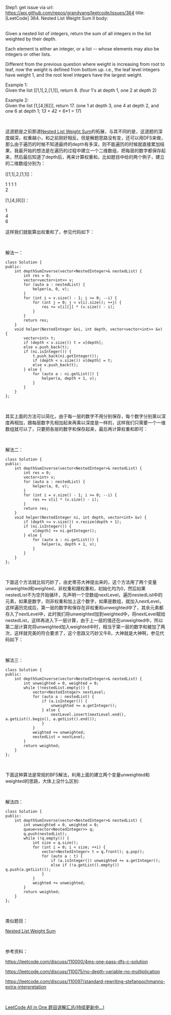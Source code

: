Step1: get issue via url: https://api.github.com/repos/grandyang/leetcode/issues/364 
 title:[LeetCode] 364. Nested List Weight Sum II 
 body:  
  

Given a nested list of integers, return the sum of all integers in the list weighted by their depth.  
  
Each element is either an integer, or a list -- whose elements may also be integers or other lists.  
  
Different from the previous question where weight is increasing from root to leaf, now the weight is defined from bottom up. i.e., the leaf level integers have weight 1, and the root level integers have the largest weight.  
  
Example 1:  
Given the list [[1,1],2,[1,1]], return 8. (four 1's at depth 1, one 2 at depth 2)  
  
Example 2:  
Given the list [1,[4,[6]]], return 17. (one 1 at depth 3, one 4 at depth 2, and one 6 at depth 1; 1*3 + 4*2 + 6*1 = 17)  

 

这道题是之前那道[Nested List Weight Sum](http://www.cnblogs.com/grandyang/p/5340305.html)的拓展，与其不同的是，这道题的深度越深，权重越小，和之前刚好相反。但是解题思路没有变，还可以用DFS来做，那么由于遍历的时候不知道最终的depth有多深，则不能遍历的时候就直接累加结果，我最开始的想法是在遍历的过程中建立一个二维数组，把每层的数字都保存起来，然后最后知道了depth后，再来计算权重和，比如题目中给的两个例子，建立的二维数组分别为：

[[1,1],2,[1,1]]：

1 1 1 1  
2

[1,[4,[6]]]：

1  
4  
6

这样我们就能算出权重和了，参见代码如下：

 

解法一：
    
    
    class Solution {
    public:
        int depthSumInverse(vector<NestedInteger>& nestedList) {
            int res = 0;
            vector<vector<int>> v;
            for (auto a : nestedList) {
                helper(a, 0, v);
            }
            for (int i = v.size() - 1; i >= 0; --i) {
                for (int j = 0; j < v[i].size(); ++j) {
                    res += v[i][j] * (v.size() - i);
                }
            }
            return res;
        }
        void helper(NestedInteger &ni, int depth, vector<vector<int>> &v) {
            vector<int> t;
            if (depth < v.size()) t = v[depth];
            else v.push_back(t);
            if (ni.isInteger()) {
                t.push_back(ni.getInteger());
                if (depth < v.size()) v[depth] = t;
                else v.push_back(t);
            } else {
                for (auto a : ni.getList()) {
                    helper(a, depth + 1, v);
                }
            }
        }
    };

 

其实上面的方法可以简化，由于每一层的数字不用分别保存，每个数字分别乘以深度再相加，跟每层数字先相加起来再乘以深度是一样的，这样我们只需要一个一维数组就可以了，只要把各层的数字和保存起来，最后再计算权重和即可：

 

解法二：
    
    
    class Solution {
    public:
        int depthSumInverse(vector<NestedInteger>& nestedList) {
            int res = 0;
            vector<int> v;
            for (auto a : nestedList) {
                helper(a, 0, v);
            }
            for (int i = v.size() - 1; i >= 0; --i) {
                res += v[i] * (v.size() - i);
            }
            return res;
        }
        void helper(NestedInteger ni, int depth, vector<int> &v) {
            if (depth >= v.size()) v.resize(depth + 1);
            if (ni.isInteger()) {
                v[depth] += ni.getInteger();
            } else {
                for (auto a : ni.getList()) {
                    helper(a, depth + 1, v);
                }
            }
        }
    };

 

下面这个方法就比较巧妙了，由史蒂芬大神提出来的，这个方法用了两个变量unweighted和weighted，非权重和跟权重和，初始化均为0，然后如果nestedList不为空开始循环，先声明一个空数组nextLevel，遍历nestedList中的元素，如果是数字，则非权重和加上这个数字，如果是数组，就加入nextLevel，这样遍历完成后，第一层的数字和保存在非权重和unweighted中了，其余元素都存入了nextLevel中，此时我们将unweighted加到weighted中，将nextLevel赋给nestedList，这样再进入下一层计算，由于上一层的值还在unweighted中，所以第二层计算完将unweighted加入weighted中时，相当于第一层的数字和被加了两次，这样就完美的符合要求了，这个思路又巧妙又牛B，大神就是大神啊，参见代码如下：

 

解法三：
    
    
    class Solution {
    public:
        int depthSumInverse(vector<NestedInteger>& nestedList) {
            int unweighted = 0, weighted = 0;
            while (!nestedList.empty()) {
                vector<NestedInteger> nextLevel;
                for (auto a : nestedList) {
                    if (a.isInteger()) {
                        unweighted += a.getInteger();
                    } else {
                        nextLevel.insert(nextLevel.end(), a.getList().begin(), a.getList().end());
                    }
                }
                weighted += unweighted;
                nestedList = nextLevel;
            }
            return weighted;
        }
    }; 

 

下面这种算法是常规的BFS解法，利用上面的建立两个变量unweighted和weighted的思路，大体上没什么区别:

 

解法四：
    
    
    class Solution {
    public:
        int depthSumInverse(vector<NestedInteger>& nestedList) {
            int unweighted = 0, weighted = 0;
            queue<vector<NestedInteger>> q;
            q.push(nestedList);
            while (!q.empty()) {
                int size = q.size();
                for (int i = 0; i < size; ++i) {
                    vector<NestedInteger> t = q.front(); q.pop();
                    for (auto a : t) {
                        if (a.isInteger()) unweighted += a.getInteger();
                        else if (!a.getList().empty()) q.push(a.getList());
                    }
                }
                weighted += unweighted;
            }
            return weighted;
        }
    };

 

类似题目：

[Nested List Weight Sum](http://www.cnblogs.com/grandyang/p/5340305.html)

 

参考资料：

<https://leetcode.com/discuss/110000/4ms-one-pass-dfs-c-solution>

<https://leetcode.com/discuss/110075/no-depth-variable-no-multiplication>

<https://leetcode.com/discuss/110097/standard-rewriting-stefanpochmanns-extra-interpretation>

 

[LeetCode All in One 题目讲解汇总(持续更新中...)](http://www.cnblogs.com/grandyang/p/4606334.html)
